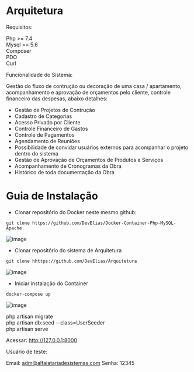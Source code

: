 # Arquitetura

Requisitos:

Php >= 7.4<br>
Mysql >= 5.6<br>
Composer<br>
PDO<br>
Curl<br>

Funcionalidade do Sistema:

Gestão do fluxo de contrução ou decoração de uma casa / apartamento, acompanhamento e aprovação de orçamentos pelo cliente, controle financeiro das despesas, abaixo detalhes:

* Gestão de Projetos de Contrução
* Cadastro de Categorias
* Acesso Privado por Cliente
* Controle Financeiro de Gastos
* Controle de Pagamentos
* Agendamento de Reuniões
* Possibilidade de convidar usuários externos para acompanhar o projeto dentro do sistema
* Gestão de Aprovação de Orçamentos de Produtos e Serviços 
* Acompanhamento de Cronogramas da Obra
* Histórico de toda documentação da Obra

# Guia de Instalação

  * Clonar repositório do Docker neste mesmo github:
  
  ```
  git clone https://github.com/DevElias/Docker-Container-Php-MySQL-Apache
  ```
  ![image](https://user-images.githubusercontent.com/14336962/132243143-9581a9c9-205f-4ca8-8819-6448f1b11da1.png)
  
  * Clonar repositório do sistema de Arquitetura
  
  ```
  git clone hhttps://github.com/DevElias/Arquitetura
  ```
  ![image](https://user-images.githubusercontent.com/14336962/132243329-fa958daa-2645-41f1-810b-f4148ea083fa.png)

  * Iniciar instalação do Container
  
  ```
  docker-compose up
  ```
  
  ![image](https://user-images.githubusercontent.com/14336962/132243471-e3417619-5ee8-4e13-bf54-588e43930898.png)


php artisan migrate<br>
php artisan db:seed --class=UserSeeder<br>
php artisan serve<br>

Acessar: 
http://127.0.0.1:8000

Usuário de teste:

Email: adm@alfaiatariadesistemas.com
Senha: 12345

